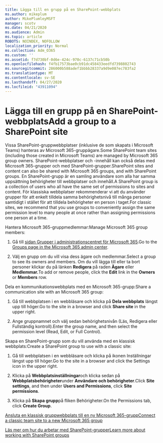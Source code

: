 ```yaml
---
title: Lägga till en grupp på en SharePoint-webbplats
ms.author: mikeplum
author: MikePlumleyMSFT
manager: scotv
ms.date: 04/21/2020
ms.audience: Admin
ms.topic: article
ROBOTS: NOINDEX, NOFOLLOW
localization_priority: Normal
ms.collection: Adm_O365
ms.custom: ''
ms.assetid: f7d730bf-0d6e-424c-970c-6137c71cb50b
ms.openlocfilehash: f4fb17573bae0cb91dc458433eedfd7398802743
ms.sourcegitcommit: 286000b588adef1bbbb28337a9d9e087ec783fa2
ms.translationtype: MT
ms.contentlocale: sv-SE
ms.lasthandoff: 04/27/2020
ms.locfileid: "43911094"
---
```

# <a name="add-a-group-to-a-sharepoint-site"></a><span data-ttu-id="8caf0-102">Lägga till en grupp på en SharePoint-webbplats</span><span class="sxs-lookup"><span data-stu-id="8caf0-102">Add a group to a SharePoint site</span></span>

<span data-ttu-id="8caf0-103">Vissa SharePoint-gruppwebbplatser (inklusive de som skapats i Microsoft Teams) hanteras av Microsoft 365-gruppägare.</span><span class="sxs-lookup"><span data-stu-id="8caf0-103">Some SharePoint team sites (including those created in Microsoft Teams) are managed by Microsoft 365 group owners.</span></span> <span data-ttu-id="8caf0-104">SharePoint-webbplatser och -innehåll kan också delas med Microsoft 365-grupper och med SharePoint-grupper.</span><span class="sxs-lookup"><span data-stu-id="8caf0-104">SharePoint sites and content can also be shared with Microsoft 365 groups, and with SharePoint groups.</span></span> <span data-ttu-id="8caf0-105">En SharePoint-grupp är en samling användare som alla har samma uppsättning behörigheter till webbplatser och innehåll.</span><span class="sxs-lookup"><span data-stu-id="8caf0-105">A SharePoint group is a collection of users who all have the same set of permissions to sites and content.</span></span> <span data-ttu-id="8caf0-106">För klassiska webbplatser rekommenderar vi att du använder grupper för att enkelt tilldela samma behörighetsnivå till många personer samtidigt i stället för att tilldela behörigheter en person i taget.</span><span class="sxs-lookup"><span data-stu-id="8caf0-106">For classic sites, we recommend that you use groups to conveniently assign the same permission level to many people at once rather than assigning permissions one person at a time.</span></span>
  
<span data-ttu-id="8caf0-107">Hantera Microsoft 365-gruppmedlemmar:</span><span class="sxs-lookup"><span data-stu-id="8caf0-107">Manage Microsoft 365 group members:</span></span>
  
1. <span data-ttu-id="8caf0-108">Gå till [sidan Grupper i administrationscentret för Microsoft 365](https://portal.office.com/adminportal/home#/groups).</span><span class="sxs-lookup"><span data-stu-id="8caf0-108">Go to the [Groups page in the Microsoft 365 admin center](https://portal.office.com/adminportal/home#/groups).</span></span>
    
2. <span data-ttu-id="8caf0-109">Välj en grupp om du vill visa dess ägare och medlemmar.</span><span class="sxs-lookup"><span data-stu-id="8caf0-109">Select a group to see its owners and members.</span></span> <span data-ttu-id="8caf0-110">Om du vill lägga till eller ta bort personer klickar du på länken **Redigera** på raden **Ägare** eller **Medlemmar.**</span><span class="sxs-lookup"><span data-stu-id="8caf0-110">To add or remove people, click the **Edit** link in the **Owners** or **Members** row.</span></span> 
    
<span data-ttu-id="8caf0-111">Dela en kommunikationswebbplats med en Microsoft 365-grupp:</span><span class="sxs-lookup"><span data-stu-id="8caf0-111">Share a communication site with an Microsoft 365 group:</span></span>
  
1. <span data-ttu-id="8caf0-112">Gå till webbplatsen i en webbläsare och klicka på **Dela webbplats** längst upp till höger.</span><span class="sxs-lookup"><span data-stu-id="8caf0-112">Go to the site in a browser and click **Share site** in the upper right.</span></span> 
    
2. <span data-ttu-id="8caf0-113">Ange gruppnamnet och välj sedan behörighetsnivån (Läs, Redigera eller Fullständig kontroll).</span><span class="sxs-lookup"><span data-stu-id="8caf0-113">Enter the group name, and then select the permission level (Read, Edit, or Full Control).</span></span>
    
<span data-ttu-id="8caf0-114">Skapa en SharePoint-grupp som du vill använda med en klassisk webbplats:</span><span class="sxs-lookup"><span data-stu-id="8caf0-114">Create a SharePoint group to use with a classic site:</span></span>
  
1. <span data-ttu-id="8caf0-115">Gå till webbplatsen i en webbläsare och klicka på ikonen Inställningar längst upp till höger.</span><span class="sxs-lookup"><span data-stu-id="8caf0-115">Go to the site in a browser and click the Settings icon in the upper right.</span></span>
    
2. <span data-ttu-id="8caf0-116">Klicka på **Webbplatsinställningar**och klicka sedan på **Webbplatsbehörigheter**under **Användare och behörigheter**.</span><span class="sxs-lookup"><span data-stu-id="8caf0-116">Click **Site settings**, and then under **Users and Permissions**, click **Site permissions**.</span></span>
    
3. <span data-ttu-id="8caf0-117">Klicka på **Skapa grupp**på fliken Behörigheter.</span><span class="sxs-lookup"><span data-stu-id="8caf0-117">On the Permissions tab, click **Create Group**.</span></span>
    
[<span data-ttu-id="8caf0-118">Ansluta en klassisk gruppwebbplats till en ny Microsoft 365-grupp</span><span class="sxs-lookup"><span data-stu-id="8caf0-118">Connect a classic team site to a new Microsoft 365 group</span></span>](https://go.microsoft.com/fwlink/?linkid=2008654)
  
[<span data-ttu-id="8caf0-119">Läs mer om hur du arbetar med SharePoint-grupper</span><span class="sxs-lookup"><span data-stu-id="8caf0-119">Learn more about working with SharePoint groups</span></span>](https://go.microsoft.com/fwlink/?linkid=874658)
  

